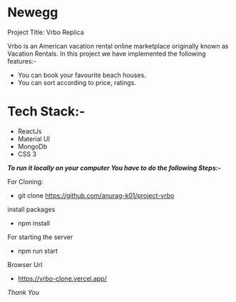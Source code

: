 # Newegg
Project Title: Vrbo Replica

Vrbo is an American vacation rental online marketplace originally known as Vacation Rentals.
In this project we have implemented the following features:-
* You can book your favourite beach houses.
* You can sort according to price, ratings.

# Tech Stack:-
* ReactJs
* Material UI
* MongoDb
* CSS 3


***To run it locally on your computer You have to do the following Steps:-***

For Cloning:
* git clone https://github.com/anurag-k01/project-vrbo

install packages
* npm install

For starting the server
* npm run start

Browser Url
* https://vrbo-clone.vercel.app/

*Thank You*

